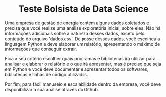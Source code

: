 <h1 align="center"> Teste Bolsista de Data Science</h1>

Uma empresa de gestão de energia contém alguns dados coletados e precisa que você realize uma análise exploratória inicial, sobre eles. Não há informações adicionais sobre a natureza desses dados, exceto pelo conteúdo do arquivo 'dados.csv'. De posse desses dados, você escolheu a linguagem Python e deve elaborar um relatório, apresentando o máximo de informações que conseguir extrair.

Fica a seu critério escolher quais programas e bibliotecas irá utilizar para analisar e elaborar o relatório e o que irá apresentar, mas é preciso que seja em Python e você deve documentar e apresentar todos os softwares, bibliotecas e linhas de código utilizados.

Por fim, para fácil manuseio e escalabilidade dentro da empresa, você deve disponibilizar a sua análise através do Github.